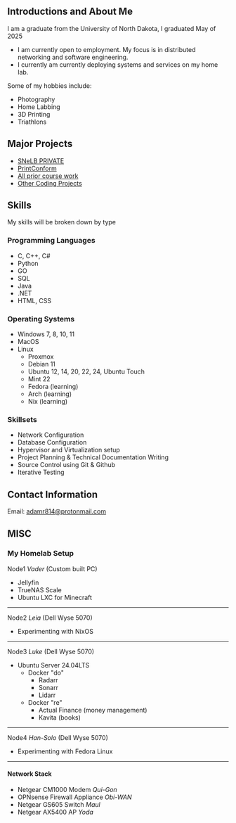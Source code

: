 ## Introductions and About Me
I am a graduate from the University of North Dakota, I graduated May of 2025
- I am currently open to employment. My focus is in distributed networking and software engineering.
- I currently am currently deploying systems and services on my home lab.

Some of my hobbies include:
- Photography
- Home Labbing
- 3D Printing
- Triathlons

## Major Projects
- [SNeLB PRIVATE](https://github.com/Intelligent-Network-Solutions/SNeLB)
- [PrintConform](https://github.com/adamr814/College_Course_Code/tree/main/CSCI%20463/Print-Conform-main)
- [All prior course work](https://github.com/adamr814/College_Course_Code)
- [Other Coding Projects](https://github.com/adamr814/OtherCodingProjects)

## Skills
My skills will be broken down by type
### Programming Languages
- C, C++, C#
- Python
- GO
- SQL
- Java
- .NET
- HTML, CSS
### Operating Systems
- Windows 7, 8, 10, 11
- MacOS
- Linux
  - Proxmox
  - Debian 11
  - Ubuntu 12, 14, 20, 22, 24, Ubuntu Touch
  - Mint 22
  - Fedora (learning)
  - Arch (learning)
  - Nix (learning)
### Skillsets
- Network Configuration
- Database Configuration
- Hypervisor and Virtualization setup
- Project Planning & Technical Documentation Writing
- Source Control using Git & Github
- Iterative Testing

## Contact Information
Email: adamr814@protonmail.com

## MISC
### My Homelab Setup
Node1 *Vader* (Custom built PC)
- Jellyfin
- TrueNAS Scale
- Ubuntu LXC for Minecraft
---
Node2 *Leia* (Dell Wyse 5070)
- Experimenting with NixOS
---
Node3 *Luke* (Dell Wyse 5070)
- Ubuntu Server 24.04LTS
  - Docker "do"
    - Radarr
    - Sonarr
    - Lidarr
  - Docker "re"
    - Actual Finance (money management)
    - Kavita (books)
---  
Node4 *Han-Solo* (Dell Wyse 5070)
- Experimenting with Fedora Linux
---
#### Network Stack
- Netgear CM1000 Modem *Qui-Gon*
- OPNsense Firewall Appliance *Obi-WAN*
- Netgear GS605 Switch *Maul*
- Netgear AX5400 AP *Yoda*
